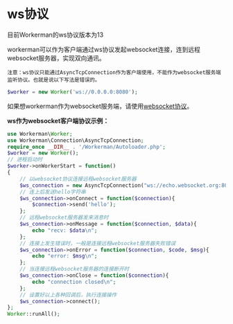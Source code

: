 # ws协议

目前Workerman的ws协议版本为13

workerman可以作为客户端通过ws协议发起websocket连接，连到远程websocket服务器，实现双向通讯。

``` 注意：ws协议只能通过AsyncTcpConnection作为客户端使用，不能作为websocket服务端监听协议。也就是说以下写法是错误的。 ```

```php
$worker = new Worker('ws://0.0.0.0:8080');
```

如果想workerman作为websocket服务端，请使用[websocket协议](/appendices/about-websocket.html)。

**ws作为websocket客户端协议示例：**
```php
use Workerman\Worker;
use Workerman\Connection\AsyncTcpConnection;
require_once __DIR__ . '/Workerman/Autoloader.php';
$worker = new Worker();
// 进程启动时
$worker->onWorkerStart = function()
{
    // 以websocket协议连接远程websocket服务器
    $ws_connection = new AsyncTcpConnection("ws://echo.websocket.org:80");
    // 连上后发送hello字符串
    $ws_connection->onConnect = function($connection){
        $connection->send('hello');
    };
    // 远程websocket服务器发来消息时
    $ws_connection->onMessage = function($connection, $data){
        echo "recv: $data\n";
    };
    // 连接上发生错误时，一般是连接远程websocket服务器失败错误
    $ws_connection->onError = function($connection, $code, $msg){
        echo "error: $msg\n";
    };
    // 当连接远程websocket服务器的连接断开时
    $ws_connection->onClose = function($connection){
        echo "connection closed\n";
    };
    // 设置好以上各种回调后，执行连接操作
    $ws_connection->connect();
};
Worker::runAll();
```

